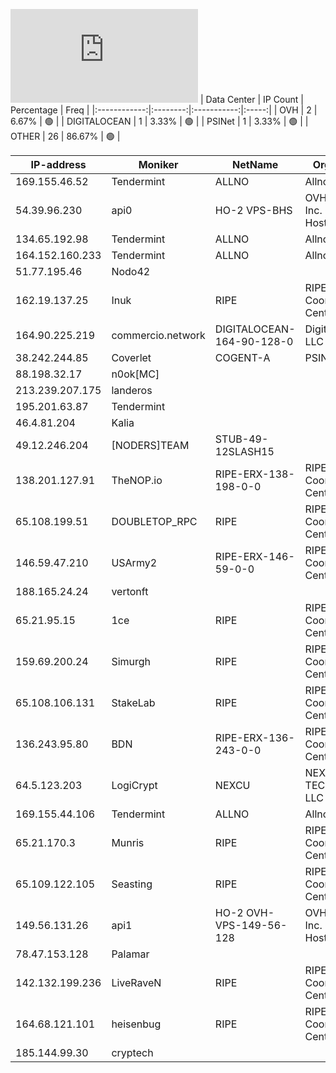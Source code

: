 ![Diagramm](https://github.com/obajay/StateSync-snapshots/blob/main/Projects/Rebus/1/README.md)
| Data Center | IP Count | Percentage | Freq |
|:------------:|:--------:|:-----------:|:-----:|
| OVH | 2 | 6.67% | 🟢 |
| DIGITALOCEAN | 1 | 3.33% | 🟢 |
| PSINet | 1 | 3.33% | 🟢 |
| OTHER | 26 | 86.67% | 🟢 |

<!-- START_TABLE -->
| IP-address | Moniker | NetName | Organization |
|-------------|-------------|-------------|-------------|
| 169.155.46.52 | Tendermint | ALLNO | Allnodes Inc |
| 54.39.96.230 | api0 | HO-2 VPS-BHS | OVH Hosting, Inc. OVH Hosting, Inc. |
| 134.65.192.98 | Tendermint | ALLNO | Allnodes Inc |
| 164.152.160.233 | Tendermint | ALLNO | Allnodes Inc |
| 51.77.195.46 | Nodo42 |  |  |
| 162.19.137.25 | Inuk | RIPE | RIPE Network Coordination Centre |
| 164.90.225.219 | commercio.network | DIGITALOCEAN-164-90-128-0 | DigitalOcean, LLC |
| 38.242.244.85 | Coverlet | COGENT-A | PSINet, Inc. |
| 88.198.32.17 | n0ok[MC] |  |  |
| 213.239.207.175 | landeros |  |  |
| 195.201.63.87 | Tendermint |  |  |
| 46.4.81.204 | Kalia |  |  |
| 49.12.246.204 | [NODERS]TEAM | STUB-49-12SLASH15 |  |
| 138.201.127.91 | TheNOP.io | RIPE-ERX-138-198-0-0 | RIPE Network Coordination Centre |
| 65.108.199.51 | DOUBLETOP_RPC | RIPE | RIPE Network Coordination Centre |
| 146.59.47.210 | USArmy2 | RIPE-ERX-146-59-0-0 | RIPE Network Coordination Centre |
| 188.165.24.24 | vertonft |  |  |
| 65.21.95.15 | 1ce | RIPE | RIPE Network Coordination Centre |
| 159.69.200.24 | Simurgh | RIPE | RIPE Network Coordination Centre |
| 65.108.106.131 | StakeLab | RIPE | RIPE Network Coordination Centre |
| 136.243.95.80 | BDN | RIPE-ERX-136-243-0-0 | RIPE Network Coordination Centre |
| 64.5.123.203 | LogiCrypt | NEXCU | NEXCUS TECHNOLOGIES LLC |
| 169.155.44.106 | Tendermint | ALLNO | Allnodes Inc |
| 65.21.170.3 | Munris | RIPE | RIPE Network Coordination Centre |
| 65.109.122.105 | Seasting | RIPE | RIPE Network Coordination Centre |
| 149.56.131.26 | api1 | HO-2 OVH-VPS-149-56-128 | OVH Hosting, Inc. OVH Hosting, Inc. |
| 78.47.153.128 | Palamar |  |  |
| 142.132.199.236 | LiveRaveN | RIPE | RIPE Network Coordination Centre |
| 164.68.121.101 | heisenbug | RIPE | RIPE Network Coordination Centre |
| 185.144.99.30 | cryptech |  |  |

<!-- END_TABLE -->